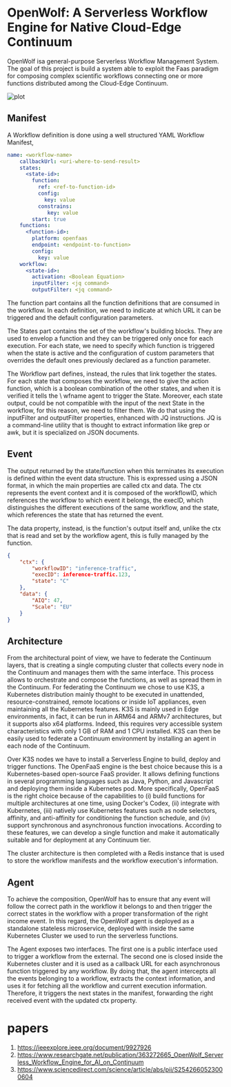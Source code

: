 
# OpenWolf: A Serverless Workflow Engine for Native Cloud-Edge Continuum

OpenWolf isa general-purpose Serverless Workflow Management System. 
The goal of this project is build a system 
able to exploit the Faas paradigm for composing complex scientific 
workflows connecting  one or more functions distributed among 
the Cloud-Edge Continuum.

![plot](./other/arch.png)

## Manifest
A Workflow definition is done using a well structured YAML Workflow Manifest,
```yaml
name: <workflow-name>
    callbackUrl: <uri-where-to-send-result>
    states:
      <state-id>:
        function:
          ref: <ref-to-function-id>
          config:
            key: value
          constrains:
             key: value 
        start: true
    functions:
      <function-id>:
        platform: openfaas
        endpoint: <endpoint-to-function>
        config:
          key: value
    workflow:
      <state-id>:
        activation: <Boolean Equation>
        inputFilter: <jq command>
        outputFilter: <jq command>

```
The function part contains all the function definitions that are consumed 
in the workflow. 
In each definition, we need to indicate at which URL 
it can be triggered and the default configuration parameters. 

The States part contains the set of the workflow's building blocks. 
They are used to envelop a function and they can be triggered only 
once for each execution. For each state, 
we need to specify which function is triggered when 
the state is active and the configuration of custom parameters 
that overrides the default ones previously declared as a function parameter.

The Workflow part defines, instead, the rules that link together the states.
For each state that composes the workflow, we need to give the action function, 
which is a boolean combination of the other states, 
and when it is verified it tells the \ wfname agent to trigger the State.
Moreover, each state output, could be not compatible with the 
input of the next State in the workflow, for this reason, we need to filter them.
We do that using the inputFilter and outputFilter properties, 
enhanced with JQ instructions. JQ is a command-line utility that is thought to extract information like grep or awk, but it is specialized on JSON documents.


## Event
The output returned by the state/function when this terminates 
its execution is defined within the event data structure. 
This is expressed using a JSON format, in which 
the main properties are called ctx and data.
The ctx represents the event context and it is 
composed of the workflowID, which references the workflow 
to which event it belongs, the execID, which distinguishes 
the different executions of the same workflow, and the state, 
which references the state that has returned the event.

The data property, instead, is the function's output itself and, 
unlike the ctx that is read and set by the workflow agent, 
this is fully managed by the function.

```json
{
    "ctx": {
        "workflowID": "inference-traffic",
        "execID": inference-traffic.123,
        "state": "C"
    },
    "data": {
        "AIQ": 47,
        "Scale": "EU"
    }
}

```

## Architecture
From the architectural point of view, we have to federate the Continuum layers, 
that is creating a single computing cluster that collects every node in the 
Continuum and manages them with the same interface. This process allows to 
orchestrate and compose the functions, as well as spread them in the Continuum. 
For federating the Continuum we chose to use K3S, a Kubernetes distribution mainly 
thought to be executed in unattended, resource-constrained, remote locations or 
inside IoT appliances, even maintaining all the Kubernetes features.
K3S is mainly used in Edge environments, in fact, it can be run in ARM64 and 
ARMv7 architectures, but it supports also x64 platforms. Indeed, this requires very accessible system characteristics with only 1 GB of RAM and 1 CPU installed. K3S can then be easily used to federate a Continuum environment by installing an agent in each node of the Continuum.

Over K3S nodes we have to install a Serverless Engine to build, deploy 
and trigger functions. The OpenFaaS engine is the best choice because 
this is a Kubernetes-based open-source FaaS provider. It allows defining 
functions in several programming languages such as Java, Python, and Javascript
 and deploying them inside a Kubernetes pod. More specifically, OpenFaaS is 
 the right choice because of the capabilities to (i) build functions for 
 multiple architectures at one time, using Docker's Codex, (ii) integrate 
 with Kubernetes, (iii) natively use Kubernetes features such as node selectors, 
 affinity, and anti-affinity for conditioning the function schedule, and (iv) 
 support synchronous and asynchronous function invocations.
According to these features, we can develop a single function and make it 
automatically suitable and for deployment at any Continuum tier.

The cluster architecture is then completed with a Redis instance that is 
used to store the workflow manifests and the workflow execution's information.

## Agent

To achieve the composition, OpenWolf has to ensure that any event will follow the correct path in the workflow it 
belongs to and then trigger the correct states in the workflow with a 
proper transformation of the right income event. 
In this regard, the OpenWolf agent is deployed as a 
standalone stateless microservice, deployed with inside the same 
Kubernetes Cluster we used to run the serverless functions.

The Agent exposes two interfaces. The first one is a public interface used to trigger a workflow from the external. The second one is closed inside the Kubernetes cluster and it is used as a callback URL for each asynchronous function triggered by any workflow.
By doing that, the agent intercepts all the events belonging to a workflow, 
extracts the context information, 
and uses it for fetching all the workflow and current execution information. 
Therefore, it triggers the next states in the manifest, forwarding the right 
received event with the updated ctx property.

# papers
1. https://ieeexplore.ieee.org/document/9927926
2. https://www.researchgate.net/publication/363272665_OpenWolf_Serverless_Workflow_Engine_for_AI_on_Continuum
3. https://www.sciencedirect.com/science/article/abs/pii/S2542660523000604
